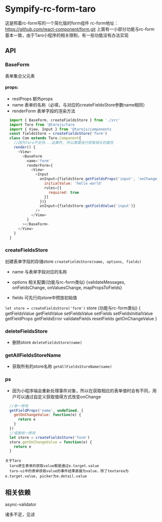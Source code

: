 # Sympify-rc-form-taro
这是照着rc-form写的一个简化版的form组件
  rc-form地址：https://github.com/react-component/form.git
  上面有一小部分功能与rc-form基本一致，由于Taro小程序的相关限制，有一些功能没有办法实现

## API

### BaseForm

表单集合父元素
#### props: 
* restProps 额外props
* name 表单的名称（必填，与对应的createFieldsStore参数name相同）
* renderForm 表单字段的渲染方法
```javascript
  import { BaseForm, createFieldsStore } from './src'
  import Taro from '@tarojs/taro
  import { View, Input } from '@tarojs/components
  const fieldsStore = createFieldsStore('form')
  class Com extends Taro.Component{
    //因为Taro不支持...运算符, 所以需要自行获取相关的属性
    render() {
      <View>
        <BaseForm
          name='form'
          renderForm={
            <View>
              <Input
                onInput={fieldsStore.getFieldsProps('input', 'onChange', {
                  initialValue: 'hello world'
                  rules=[{
                    required: true
                  }]
                })}
                onInput={fieldsStore.getFieldValue('input')}
              />
            </View>
          }
        ></BaseForm>
      </View>
    }
  }
```
### createFieldsStore
创建表单字段的存储store
``createFieldsStore(name, options, fields)``

* name 与表单字段对应的名称

*  options 相关配置(功能与rc-form类似)
  {validateMessages, onFieldsChange, onValuesChange, mapPropsToFields}

* fields 可先行向store中预放初始值

``let store = createFieldsStore('form')``
    store (功能与rc-form类似)
      {
        getFieldsValue
        getFieldValue
        setFieldsValue
        setFields
        setFieldsInitialValue
        getFieldProps
        getFieldsError
        validateFields
        resetFields
        getOnChangeValue
      }

### deleteFieldsStore
* 删除store
``deleteFieldsStore(name)``

### getAllFieldsStoreName
* 获取所有的store名称
``getAllFieldsStoreName(name)``

### ps
* 因为小程序端会重新处理事件对象，所以在获取相应的表单值时会有不同，用户可以通过自定义获取值得方式改变onChange

```javascript
  //单一修改
  getFieldProps('name', undefined, {
    getOnChangeValue: function(e) {
      return e
    }
  })
  //或者统一修改
  let store = createFieldsStore('form')
  store.getOnChangeValue = function(e) {
    return e
  }
```
    关于Taro
      taro原生表单的获取value都是通过e.target.value
      taro-ui中的表单获取value的事件结果直接为value，除了textarea为e.target.value, picker为e.detail.value

## 相关依赖
  async-validator

诸多不足，见谅
